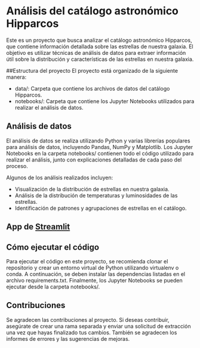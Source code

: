 # Análisis del catálogo astronómico Hipparcos
Este es un proyecto que busca analizar el catálogo astronómico Hipparcos, que contiene información detallada sobre las estrellas de nuestra galaxia. El objetivo es utilizar técnicas de análisis de datos para extraer información útil sobre la distribución y características de las estrellas en nuestra galaxia.

##Estructura del proyecto
El proyecto está organizado de la siguiente manera:

- data/: Carpeta que contiene los archivos de datos del catálogo Hipparcos.
- notebooks/: Carpeta que contiene los Jupyter Notebooks utilizados para realizar el análisis de datos.

## Análisis de datos
El análisis de datos se realiza utilizando Python y varias librerías populares para análisis de datos, incluyendo Pandas, NumPy y Matplotlib. Los Jupyter Notebooks en la carpeta notebooks/ contienen todo el código utilizado para realizar el análisis, junto con explicaciones detalladas de cada paso del proceso.

Algunos de los análisis realizados incluyen:

- Visualización de la distribución de estrellas en nuestra galaxia.
- Análisis de la distribución de temperaturas y luminosidades de las estrellas.
- Identificación de patrones y agrupaciones de estrellas en el catálogo.

## App de [Streamlit](https://vasallo94-hipparcos-app-m3yxrf.streamlit.app/)

## Cómo ejecutar el código
Para ejecutar el código en este proyecto, se recomienda clonar el repositorio y crear un entorno virtual de Python utilizando virtualenv o conda. A continuación, se deben instalar las dependencias listadas en el archivo requirements.txt. Finalmente, los Jupyter Notebooks se pueden ejecutar desde la carpeta notebooks/.

## Contribuciones
Se agradecen las contribuciones al proyecto. Si deseas contribuir, asegúrate de crear una rama separada y enviar una solicitud de extracción una vez que hayas finalizado tus cambios. También se agradecen los informes de errores y las sugerencias de mejoras.
